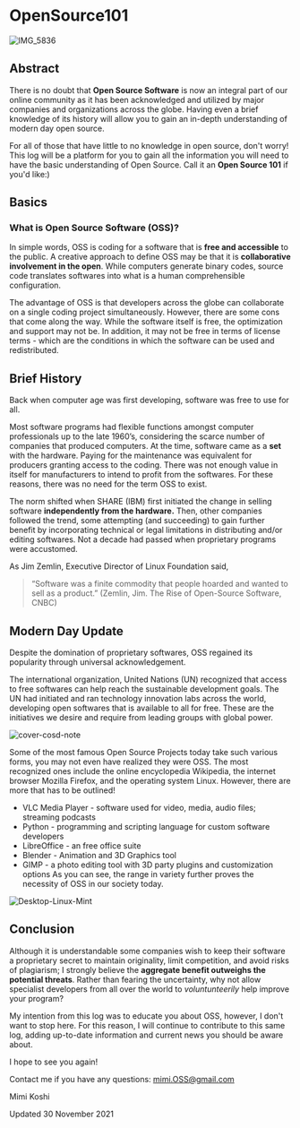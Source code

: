 # OpenSource101 

![IMG_5836](https://user-images.githubusercontent.com/95053843/143777833-a0099d0b-ea89-499f-aee6-b100d039e020.PNG)

## Abstract
There is no doubt that **Open Source Software** is now an integral part of our online community as it has been acknowledged and utilized by major companies and organizations across the globe. Having even a brief knowledge of its history will allow you to gain an in-depth understanding of modern day open source.

For all of those that have little to no knowledge in open source, don't worry! This log will be a platform for you to gain all the information you will need to have the basic understanding of Open Source. Call it an **Open Source 101** if you'd like:) 

## Basics 

### What is Open Source Software **(OSS)**? 
In simple words, OSS is coding for a software that is **free and accessible** to the public. A creative approach to define OSS may be that it is **collaborative involvement in the open**. While computers generate binary codes, source code translates softwares into what is a human comprehensible configuration. 

The advantage of OSS is that developers across the globe can collaborate on a single coding project simultaneously. However, there are some cons that come along the way. While the software itself is free, the optimization and support may not be. In addition, it may not be free in terms of license terms - which are the conditions in which the software can be used and redistributed. 

## Brief History
Back when computer age was first developing, software was free to use for all. 


Most software programs had flexible functions amongst computer professionals up to the late 1960’s, considering the scarce number of companies that produced computers. At the time, software came as a **set** with the hardware. Paying for the maintenance was equivalent for producers granting access to the coding. There was not enough value in itself for manufacturers to intend to profit from the softwares. For these reasons, there was no need for the term OSS to exist.  

The norm shifted when SHARE (IBM) first initiated the change in selling software **independently from the hardware.** Then, other companies followed the trend, some attempting (and succeeding) to gain further benefit by incorporating technical or legal limitations in distributing and/or editing softwares. Not a decade had passed when proprietary programs were accustomed. 

As Jim Zemlin, Executive Director of Linux Foundation said, 

> “Software was a finite commodity that people hoarded and wanted to sell as a product.” (Zemlin, Jim. The Rise of Open-Source Software, CNBC)

## Modern Day Update 

Despite the domination of proprietary softwares, OSS regained its popularity through universal acknowledgement. 


The international organization, United Nations (UN) recognized that access to free softwares can help reach the sustainable development goals. The UN had initiated and ran technology innovation labs across the world, developing open softwares that is available to all for free. These are the initiatives we desire and require from leading groups with global power. 

![cover-cosd-note](https://user-images.githubusercontent.com/95053843/143865795-a545a7be-6756-4af2-8975-ebe9d1b5c149.png)


Some of the most famous Open Source Projects today take such various forms, you may not even have realized they were OSS. The most recognized ones include the online encyclopedia Wikipedia, the internet browser Mozilla Firefox, and the operating system Linux. However, there are more that has to be outlined! 

- VLC Media Player - software used for video, media, audio files; streaming podcasts  
- Python - programming and scripting language for custom software developers 
- LibreOffice - an free office suite 
- Blender - Animation and 3D Graphics tool 
- GIMP - a photo editing tool with 3D party plugins and customization options 
As you can see, the range in variety further proves the necessity of OSS in our society today.  

![Desktop-Linux-Mint](https://user-images.githubusercontent.com/95053843/143866924-90a6c907-1879-46bb-a7df-06cef5116064.png)

## Conclusion

Although it is understandable some companies wish to keep their software a proprietary secret to maintain originality, limit competition, and avoid risks of plagiarism; I strongly believe the **aggregate benefit outweighs the potential threats**. Rather than fearing the uncertainty, why not allow specialist developers from all over the world to *voluntunteerily* help improve your program?  

My intention from this log was to educate you about OSS, however, I don't want to stop here. For this reason, I will continue to contribute to this same log, adding up-to-date information and current news you should be aware about. 

I hope to see you again!

Contact me if you have any questions: <mimi.OSS@gmail.com>

Mimi Koshi

Updated 30 November 2021

